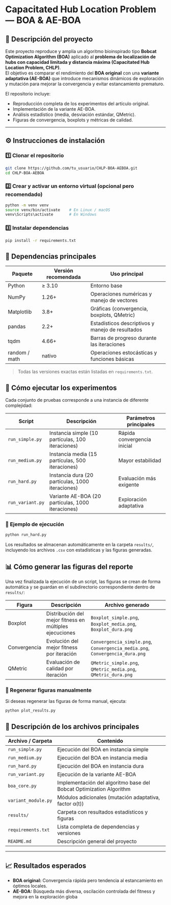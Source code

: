 # Capacitated Hub Location Problem — BOA & AE-BOA

## 📘 Descripción del proyecto
Este proyecto reproduce y amplía un algoritmo bioinspirado tipo **Bobcat Optimization Algorithm (BOA)** aplicado al **problema de localización de hubs con capacidad limitada y distancia máxima (Capacitated Hub Location Problem, CHLP)**.  
El objetivo es comparar el rendimiento del **BOA original** con una **variante adaptativa (AE-BOA)** que introduce mecanismos dinámicos de exploración y mutación para mejorar la convergencia y evitar estancamiento prematuro.

El repositorio incluye:
- Reproducción completa de los experimentos del artículo original.  
- Implementación de la variante AE-BOA.  
- Análisis estadístico (media, desviación estándar, QMetric).  
- Figuras de convergencia, boxplots y métricas de calidad.  

---

## ⚙️ Instrucciones de instalación

### 1️⃣ Clonar el repositorio
```bash
git clone https://github.com/tu_usuario/CHLP-BOA-AEBOA.git
cd CHLP-BOA-AEBOA
```

### 2️⃣ Crear y activar un entorno virtual (opcional pero recomendado)
```bash
python -m venv venv
source venv/bin/activate    # En Linux / macOS
venv\Scripts\activate       # En Windows
```

### 3️⃣ Instalar dependencias
```bash
pip install -r requirements.txt
```

## 🧩 Dependencias principales

| Paquete | Versión recomendada | Uso principal |
|----------|--------------------|---------------|
| Python | ≥ 3.10 | Entorno base |
| NumPy | 1.26+ | Operaciones numéricas y manejo de vectores |
| Matplotlib | 3.8+ | Gráficas (convergencia, boxplots, QMetric) |
| pandas | 2.2+ | Estadísticos descriptivos y manejo de resultados |
| tqdm | 4.66+ | Barras de progreso durante las iteraciones |
| random / math | nativo | Operaciones estocásticas y funciones básicas |

> Todas las versiones exactas están listadas en `requirements.txt`.

## 🚀 Cómo ejecutar los experimentos

Cada conjunto de pruebas corresponde a una instancia de diferente complejidad:

| Script | Descripción | Parámetros principales |
|--------|--------------|------------------------|
| `run_simple.py` | Instancia simple (10 partículas, 100 iteraciones) | Rápida convergencia inicial |
| `run_medium.py` | Instancia media (15 partículas, 500 iteraciones) | Mayor estabilidad |
| `run_hard.py` | Instancia dura (20 partículas, 1000 iteraciones) | Evaluación más exigente |
| `run_variant.py` | Variante AE-BOA (20 partículas, 1000 iteraciones) | Exploración adaptativa |

### 🧠 Ejemplo de ejecución

```bash
python run_hard.py
```
Los resultados se almacenan automáticamente en la carpeta `results/`, incluyendo los archivos `.csv` con estadísticas y las figuras generadas.

## 📊 Cómo generar las figuras del reporte

Una vez finalizada la ejecución de un script, las figuras se crean de forma automática y se guardan en el subdirectorio correspondiente dentro de `results/`:

| Figura | Descripción | Archivo generado |
|---------|--------------|------------------|
| Boxplot | Distribución del mejor fitness en múltiples ejecuciones | `Boxplot_simple.png`, `Boxplot_media.png`, `Boxplot_dura.png` |
| Convergencia | Evolución del mejor fitness por iteración | `Convergencia_simple.png`, `Convergencia_media.png`, `Convergencia_dura.png` |
| QMetric | Evaluación de calidad por iteración | `QMetric_simple.png`, `QMetric_media.png`, `QMetric_dura.png` |

### 🧩 Regenerar figuras manualmente

Si deseas regenerar las figuras de forma manual, ejecuta:

```bash
python plot_results.py
```

## 📂 Descripción de los archivos principales

| Archivo / Carpeta | Contenido |
|--------------------|-----------|
| `run_simple.py` | Ejecución del BOA en instancia simple |
| `run_medium.py` | Ejecución del BOA en instancia media |
| `run_hard.py` | Ejecución del BOA en instancia dura |
| `run_variant.py` | Ejecución de la variante AE-BOA |
| `boa_core.py` | Implementación del algoritmo base del Bobcat Optimization Algorithm |
| `variant_module.py` | Módulos adicionales (mutación adaptativa, factor α(t)) |
| `results/` | Carpeta con resultados estadísticos y figuras |
| `requirements.txt` | Lista completa de dependencias y versiones |
| `README.md` | Descripción general del proyecto |

---

## 📈 Resultados esperados

- **BOA original:** Convergencia rápida pero tendencia al estancamiento en óptimos locales.  
- **AE-BOA:** Búsqueda más diversa, oscilación controlada del fitness y mejora en la exploración globa


